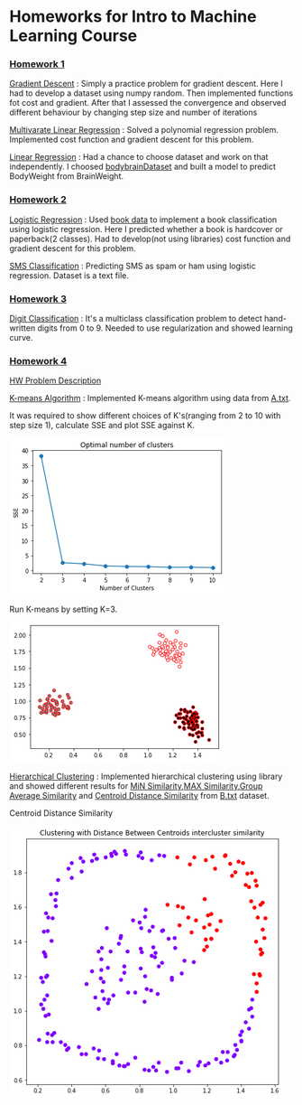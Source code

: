 # Homeworks for Intro to Machine Learning Course

### [Homework 1](https://github.com/rayansami/CS595-intro-to-machine-learning/tree/master/Homework%201)

[Gradient Descent](https://github.com/rayansami/CS595-intro-to-machine-learning/blob/master/Homework%201/gradient-descent.ipynb) : Simply a practice problem for gradient descent. Here I had to develop a dataset using numpy random. Then implemented functions fot cost and gradient. After that I assessed the convergence and observed different behaviour by changing step size and number of iterations

[Multivarate Linear Regression](https://github.com/rayansami/CS595-intro-to-machine-learning/blob/master/Homework%201/multivariate-linear-regression.ipynb) : Solved a polynomial regression problem. Implemented cost function and gradient descent for this problem.

[Linear Regression](https://github.com/rayansami/CS595-intro-to-machine-learning/blob/master/Homework%201/linear-regression.ipynb) : Had a chance to choose dataset and work on that independently. I choosed [bodybrainDataset](https://github.com/rayansami/CS595-intro-to-machine-learning/blob/master/Homework%201/bodybrainDataset.csv) and built a model to predict BodyWeight from BrainWeight.

### [Homework 2](https://github.com/rayansami/CS595-intro-to-machine-learning/tree/master/Homework%202)

[Logistic Regression](https://github.com/rayansami/CS595-intro-to-machine-learning/blob/master/Homework%202/logistic_regression.ipynb) : Used [book data](https://github.com/rayansami/CS595-intro-to-machine-learning/blob/master/Homework%202/book-data.csv) to implement a book classification using logistic regression. Here I predicted whether a book is hardcover or paperback(2 classes). Had to develop(not using libraries) cost function and gradient descent for this problem.

[SMS Classification](https://github.com/rayansami/CS595-intro-to-machine-learning/blob/master/Homework%202/sms_classify.ipynb) : Predicting SMS as spam or ham using logistic regression. Dataset is a text file.

### [Homework 3](https://github.com/rayansami/CS595-intro-to-machine-learning/tree/master/Homework%203)

[Digit Classification](https://github.com/rayansami/CS595-intro-to-machine-learning/blob/master/Homework%203/digit-classification.ipynb) : It's a multiclass classification problem to detect hand-written digits from 0 to 9. Needed to use regularization and showed learning curve.

### [Homework 4](https://github.com/rayansami/CS595-intro-to-machine-learning/tree/master/Homework%204)

[HW Problem Description](https://github.com/rayansami/CS595-intro-to-machine-learning/blob/master/Homework%204/HW4.pdf) 

[K-means Algorithm](https://github.com/rayansami/CS595-intro-to-machine-learning/blob/master/Homework%204/kmeans.py) : Implemented K-means algorithm using data from [A.txt](https://github.com/rayansami/CS595-intro-to-machine-learning/blob/master/Homework%204/A.txt).

It was required to show different choices of K's(ranging from 2 to 10 with step size 1), calculate SSE and plot SSE against K.

![Elbow Curve](./Homework%204/Plot-1-1_Elbow_Curve.png "Elbow Curve")



Run K-means by setting K=3.

![3 Clusters](./Homework%204/Plot-1-2_color_plot_k3.png)


[Hierarchical Clustering](https://github.com/rayansami/CS595-intro-to-machine-learning/blob/master/Homework%204/hierarchical-clustering.py) : Implemented hierarchical clustering using library and showed different results for [MiN Similarity](https://github.com/rayansami/CS595-intro-to-machine-learning/blob/master/Homework%204/Plot-2-1_MIN_Similarity.png),[MAX Similarity](https://github.com/rayansami/CS595-intro-to-machine-learning/blob/master/Homework%204/Plot-2-2_MAX_Similarity.png),[Group Average Similarity](https://github.com/rayansami/CS595-intro-to-machine-learning/blob/master/Homework%204/Plot-2-3_GroupAvg_Similarity.png) and [Centroid Distance Similarity](https://github.com/rayansami/CS595-intro-to-machine-learning/blob/master/Homework%204/Plot-2-4_CentroidDist_Similarity.png) from [B.txt](./Homework%204/B.txt) dataset.

Centroid Distance Similarity

![Centroid Distance Similarity](./Homework%204/Plot-2-4_CentroidDist_Similarity.png)


